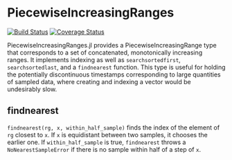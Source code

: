 # PiecewiseIncreasingRanges

[![Build Status](https://travis-ci.org/simonster/PiecewiseIncreasingRanges.jl.svg?branch=master)](https://travis-ci.org/simonster/PiecewiseIncreasingRanges.jl)
[![Coverage Status](https://coveralls.io/repos/simonster/PiecewiseIncreasingRanges.jl/badge.svg?branch=master)](https://coveralls.io/r/simonster/PiecewiseIncreasingRanges.jl?branch=master)

PiecewiseIncreasingRanges.jl provides a PiecewiseIncreasingRange type that corresponds to a set of concatenated, monotonically increasing ranges. It implements indexing as well as `searchsortedfirst`, `searchsortedlast`, and a `findnearest` function. This type is useful for holding the potentially discontinuous timestamps corresponding to large quantities of sampled data, where creating and indexing a vector would be undesirably slow.

## findnearest

`findnearest(rg, x, within_half_sample)` finds the index of the element of `rg` closest to `x`. If `x` is equidistant between two samples, it chooses the earlier one. If `within_half_sample` is true, `findnearest` throws a `NoNearestSampleError` if there is no sample within half of a step of `x`.